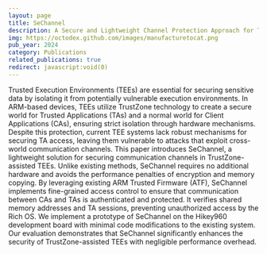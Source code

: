 ```yaml
---
layout: page
title: SeChannel
description: A Secure and Lightweight Channel Protection Approach for TEE Systems
img: https://octodex.github.com/images/manufacturetocat.png
pub_year: 2024
category: Publications
related_publications: true
redirect: javascript:void(0)
---
```


Trusted Execution Environments (TEEs) are essential for securing sensitive data by isolating it from potentially vulnerable execution environments. In ARM-based devices, TEEs utilize TrustZone technology to create a secure world for Trusted Applications (TAs) and a normal world for Client Applications (CAs), ensuring strict isolation through hardware mechanisms. Despite this protection, current TEE systems lack robust mechanisms for securing TA access, leaving them vulnerable to attacks that exploit cross-world communication channels. This paper introduces SeChannel, a lightweight solution for securing communication channels in TrustZone-assisted TEEs. Unlike existing methods, SeChannel requires no additional hardware and avoids the performance penalties of encryption and memory copying. By leveraging existing ARM Trusted Firmware (ATF), SeChannel implements fine-grained access control to ensure that communication between CAs and TAs is authenticated and protected. It verifies shared memory addresses and TA sessions, preventing unauthorized access by the Rich OS. We implement a prototype of SeChannel on the Hikey960 development board with minimal code modifications to the existing system. Our evaluation demonstrates that SeChannel significantly enhances the security of TrustZone-assisted TEEs with negligible performance overhead.
